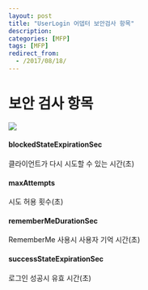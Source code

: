 ```yaml
---
layout: post
title: "UserLogin 어뎁터 보안검사 항목"
description: 
categories: [MFP]
tags: [MFP]
redirect_from:
  - /2017/08/18/
---
```


# 보안 검사 항목

![](https://ovso.github.io/images/2017-07-07-mfp-user-login-01.png)

#### blockedStateExpirationSec

클라이언트가 다시 시도할 수 있는 시간(초)

#### maxAttempts

시도 허용 횟수(초)

#### rememberMeDurationSec

RememberMe 사용시 사용자 기억 시간(초)

#### successStateExpirationSec

로그인 성공시 유효 시간(초)